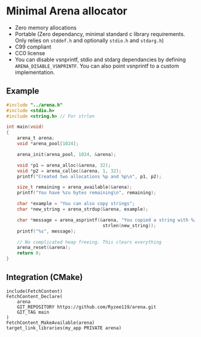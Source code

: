 # Minimal Arena allocator

* Zero memory allocations
* Portable (Zero dependancy, minimal standard c library requirements. Only relies on `stddef.h` and optionally `stdio.h` and `stdarg.h`)
* C99 compliant
* CC0 license
* You can disable vsnprintf, stdio and stdarg dependancies by defining `ARENA_DISABLE_VSNPRINTF`. You can also point vsnprintf to a custom implementation.

## Example
```c
#include "../arena.h"
#include <stdio.h>
#include <string.h> // For strlen

int main(void)
{
    arena_t arena;
    void *arena_pool[1024];

    arena_init(arena_pool, 1024, &arena);

    void *p1 = arena_alloc(&arena, 32);
    void *p2 = arena_calloc(&arena, 1, 32);
    printf("Created two allocations %p and %p\n", p1, p2);

    size_t remaining = arena_available(&arena);
    printf("You have %zu bytes remaining\n", remaining);

    char *example = "You can also copy strings";
    char *new_string = arena_strdup(&arena, example);

    char *message = arena_asprintf(&arena, "You copied a string with %zu characters\n",
                                    strlen(new_string));
    printf("%s", message);

    // No complicated heap freeing. This clears everything
    arena_reset(&arena);
    return 0;
}
```

## Integration (CMake)
```
include(FetchContent)
FetchContent_Declare(
    arena
    GIT_REPOSITORY https://github.com/Ryzee119/arena.git
    GIT_TAG main
)
FetchContent_MakeAvailable(arena)
target_link_libraries(my_app PRIVATE arena)
```
